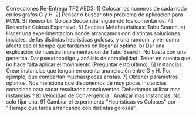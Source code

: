 Correcciones Re-Entrega TP2 AED3:
1] Colocar los numeros de cada nodo en los grafos G y H.
2] Pensar o buscar otro problema de aplicacion para PCMI.
3] Reescribir Goloso Secuencial siguiendo los comentarios.
4] Reescribir Goloso Expansivo.
5] Seccion Metaheuristicas: Tabu Search. 
a) Hacer una experimentacion donde arrancamos con distintas soluciones
iniciales, de las distintas heuristicas golosas, y una random,
y ver como afecta eso el tiempo que tardamos en llegar al optimo.
b) Dar una explicación de nuestra implementacion de Tabu Search. No basta
con una generica. Dar pseudocodigo y análisis de complejidad.
Tener en cuenta que no hace falta aplicar el movimiento (Preguntar esto ultimo).
6] Instancias. Crear instancias que tengan en cuenta una relación
entre G y H. Por ejemplo, que compartan muchas/pocas aristas.
7] Obtener parámetros óptimos. Nos menciona que disponemos de muy pocas
instancias conocidas para sacar resultados concluyentes.
Deberiamos utilizar mas instancias ?
8] Velocidad de Convergencia : Analizar mas instancias. No solo fijar una.
9] Cambiar el experimento "Heuristicas vs Golosos" por "Tiempo que tarda arrancando
con distintas golosas".